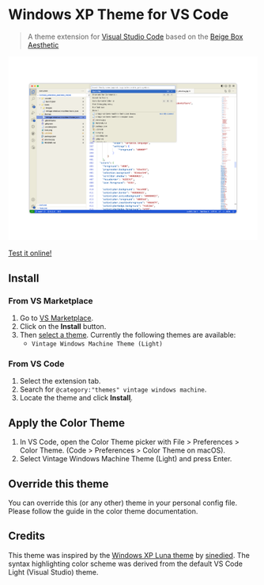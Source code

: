 # Windows XP Theme for VS Code

> A theme extension for [Visual Studio Code](https://code.visualstudio.com/?WT.mc_id=javascript-36167-yolasors) based on the [Beige Box Aesthetic](https://en.wikipedia.org/wiki/Beige_box)

<p align="center">
  <img alt="" src="https://github.com/niap3/vintage_windows_machine_theme/blob/27c71e229210f87970ca96b47d0dea0c4a5a6ab7/preview.png"/>
</p>

[Test it online!](https://vscode.dev/editor/theme/theedvinjoseph.vintage-windows-machine-theme)

## Install

### From VS Marketplace

1. Go to [VS Marketplace](https://marketplace.visualstudio.com/items?itemName=theedvinjoseph.vintage-windows-machine-theme).
2. Click on the **Install** button.
3. Then [select a theme](https://code.visualstudio.com/docs/getstarted/themes?WT.mc_id=javascript-36167-yolasors#_selecting-the-color-theme). Currently the following themes are available:
    - `Vintage Windows Machine Theme (Light)`

### From VS Code

1. Select the extension tab.
2. Search for `@category:"themes" vintage windows machine`.
3. Locate the theme and click **Install**.̦

## Apply the Color Theme

1. In VS Code, open the Color Theme picker with File > Preferences > Color Theme. (Code > Preferences > Color Theme on macOS).
2. Select Vintage Windows Machine Theme (Light) and press Enter.

## Override this theme

You can override this (or any other) theme in your personal config file. Please follow the guide in the color theme documentation.

## Credits

This theme was inspired by the [Windows XP Luna theme](https://github.com/sinedied/vscode-windows-xp-theme) by [sinedied](https://github.com/sinedied). The syntax highlighting color scheme was derived from the default VS Code Light (Visual Studio) theme.
